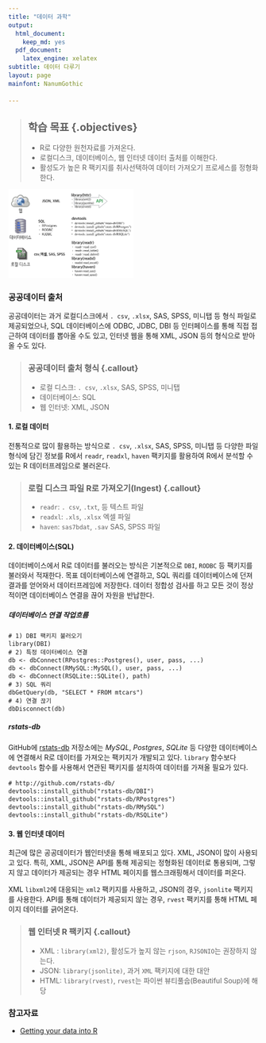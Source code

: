 ```yaml
---
title: "데이터 과학"
output:
  html_document: 
    keep_md: yes
  pdf_document:
    latex_engine: xelatex
subtitle: 데이터 다루기
layout: page
mainfont: NanumGothic

---
```




> ## 학습 목표 {.objectives}
>
> * R로 다양한 원천자료를 가져온다.
> * 로컬디스크, 데이터베이스, 웹 인터넷 데이터 출처를 이해한다.
> * 활성도가 높은 R 팩키지를 취사선택하여 데이터 가져오기 프로세스를 정형화한다. 



<img src="fig/rstudio-data-import.png" alt="RStuio 데이터 가져오기" width="50%" />


### 공공데이터 출처

공공데이터는 과거 로컬디스크에서 `. csv`, `.xlsx`, SAS, SPSS, 미니탭 등 형식 파일로 제공되었으나, SQL 데이터베이스에
ODBC, JDBC, DBI 등 인터페이스를 통해 직접 접근하여 데이터를 뽑아올 수도 있고,
인터넷 웹을 통해 XML, JSON 등의 형식으로 받아올 수도 있다.


> ### 공공데이터 출처 형식 {.callout}
> 
> - 로컬 디스크: `. csv`, `.xlsx`, SAS, SPSS, 미니탭
> - 데이터베이스: SQL
> - 웹 인터넷: XML, JSON

#### 1. 로컬 데이터

전통적으로 많이 활용하는 방식으로 `. csv`, `.xlsx`, SAS, SPSS, 미니탭 등 다양한 파일 형식에 담긴 정보를 R에서 `readr`, `readxl`, `haven`
팩키지를 활용하여 R에서 분석할 수 있는 R 데이터프레임으로 불러온다. 


> ### 로컬 디스크 파일 R로 가져오기(Ingest) {.callout}
> 
> - `readr`: `. csv`, `.txt`, 등 텍스트 파일
> - `readxl`:  `.xls`, `.xlsx` 엑셀 파일
> - `haven`: `sas7bdat`, `.sav` SAS, SPSS 파일

#### 2. 데이터베이스(SQL)

데이터베이스에서 R로 데이터를 불러오는 방식은 기본적으로 `DBI`, `RODBC` 등 팩키지를 불러와서 적재한다.
목표 데이터베이스에 연결하고, SQL 쿼리를 데이터베이스에 던져 결과를 얻어와서 데이터프레임에 저장한다.
데이터 정합성 검사를 하고 모든 것이 정상적이면 데이터베이스 연결을 끊어 자원을 반납한다.

##### 데이터베이스 연결 작업흐름


~~~{.r}
# 1) DBI 팩키지 불러오기
library(DBI)
# 2) 특정 데이터베이스 연결
db <- dbConnect(RPostgres::Postgres(), user, pass, ...)
db <- dbConnect(RMySQL::MySQL(), user, pass, ...)
db <- dbConnect(RSQLite::SQLite(), path)
# 3) SQL 쿼리
dbGetQuery(db, "SELECT * FROM mtcars")
# 4) 연결 끊기
dbDisconnect(db)
~~~

##### rstats-db

GitHub에 [rstats-db](http://github.com/rstats-db/) 저장소에는 *MySQL*, *Postgres*, *SQLite* 등
다양한 데이터베이스에 연결해서 R로 데이터를 가져오는 팩키지가 개발되고 있다.
`library` 함수보다 `devtools` 함수를 사용해서 연관된 팩키지를 설치하여 데이터를 가져올 필요가 있다.



~~~{.r}
# http://github.com/rstats-db/
devtools::install_github("rstats-db/DBI")
devtools::install_github("rstats-db/RPostgres")
devtools::install_github("rstats-db/RMySQL")
devtools::install_github("rstats-db/RSQLite")
~~~


#### 3. 웹 인터넷 데이터

최근에 많은 공공데이터가 웹인터넷을 통해 배포되고 있다. XML, JSON이 많이 사용되고 있다.
특히, XML, JSON은 API를 통해 제공되는 정형화된 데이터로 통용되며, 그렇지 않고 데이터가 제공되는 경우
HTML 페이지를 웹스크래핑해서 데이터를 퍼온다.

XML `libxml2`에 대응되는 `xml2` 팩키지를 사용하고, JSON의 경우, `jsonlite` 팩키지를 사용한다.
API를 통해 데이터가 제공되지 않는 경우, `rvest` 팩키지를 통해 HTML 페이지 데이터를 긁어온다.

> ### 웹 인터넷 R 팩키지 {.callout}
> 
> - XML : `library(xml2)`, 활성도가 높지 않는 `rjson`, `RJSONIO`는 권장하지 않는다.
> - JSON: `library(jsonlite)`, 과거 `XML` 팩키지에 대한 대안
> - HTML: `library(rvest)`, `rvest`는 파이썬 뷰티풀숩(Beautiful Soup)에 해당


### 참고자료

- [Getting your data into R](https://www.rstudio.com/resources/webinars/getting-your-data-into-r/)
